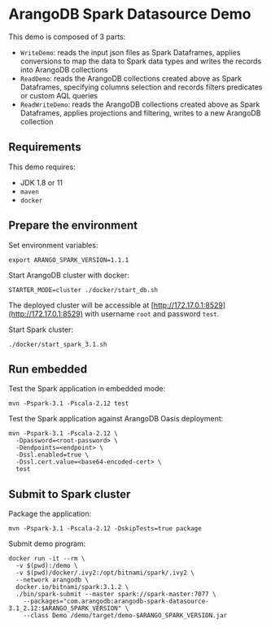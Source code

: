 # ArangoDB Spark Datasource Demo

This demo is composed of 3 parts:

- `WriteDemo`: reads the input json files as Spark Dataframes, applies conversions to map the data to Spark data types
  and writes the records into ArangoDB collections
- `ReadDemo`: reads the ArangoDB collections created above as Spark Dataframes, specifying columns selection and records
  filters predicates or custom AQL queries
- `ReadWriteDemo`: reads the ArangoDB collections created above as Spark Dataframes, applies projections and filtering,
  writes to a new ArangoDB collection


## Requirements

This demo requires:
- JDK 1.8 or 11
- `maven`
- `docker`


## Prepare the environment

Set environment variables:

```shell
export ARANGO_SPARK_VERSION=1.1.1
```

Start ArangoDB cluster with docker:

```shell
STARTER_MODE=cluster ./docker/start_db.sh
```

The deployed cluster will be accessible at [http://172.17.0.1:8529](http://172.17.0.1:8529) with username `root` and
password `test`.

Start Spark cluster:

```shell
./docker/start_spark_3.1.sh 
```


## Run embedded

Test the Spark application in embedded mode:
```shell
mvn -Pspark-3.1 -Pscala-2.12 test
```

Test the Spark application against ArangoDB Oasis deployment:
```shell
mvn -Pspark-3.1 -Pscala-2.12 \
  -Dpassword=<root-password> \
  -Dendpoints=<endpoint> \
  -Dssl.enabled=true \
  -Dssl.cert.value=<base64-encoded-cert> \
  test
```


## Submit to Spark cluster

Package the application:
```shell
mvn -Pspark-3.1 -Pscala-2.12 -DskipTests=true package
```

Submit demo program:

```shell
docker run -it --rm \
  -v $(pwd):/demo \
  -v $(pwd)/docker/.ivy2:/opt/bitnami/spark/.ivy2 \
  --network arangodb \
  docker.io/bitnami/spark:3.1.2 \
  ./bin/spark-submit --master spark://spark-master:7077 \
    --packages="com.arangodb:arangodb-spark-datasource-3.1_2.12:$ARANGO_SPARK_VERSION" \
    --class Demo /demo/target/demo-$ARANGO_SPARK_VERSION.jar
```
